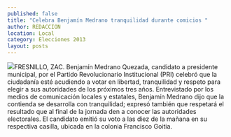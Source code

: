 ```yaml
---
published: false
title: "Celebra Benjamín Medrano tranquilidad durante comicios "
author: REDACCION
location: Local
category: Elecciones 2013
layout: posts
---
```


![](http://i.imgur.com/YvEYLyJm.jpg)FRESNILLO, ZAC. Benjamín Medrano Quezada, candidato a presidente municipal, por el Partido Revolucionario Institucional (PRI) celebró que la ciudadanía esté acudiendo a votar en libertad, tranquilidad y respeto para elegir a sus autoridades de los próximos tres años.
Entrevistado por los medios de comunicación locales y estatales, Benjamín Medrano dijo que la contienda se desarrolla con tranquilidad; expresó también que respetará el resultado que al final de la jornada den a conocer las autoridades electorales.
El candidato emitió su voto a las diez de la mañana en su respectiva casilla, ubicada en la colonia Francisco Goitia. 
